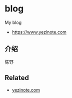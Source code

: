 # blog

My blog

- https://www.yezinote.com

## 介绍

陈野

## Related

- [yezinote.com](https://yezinote.com)
